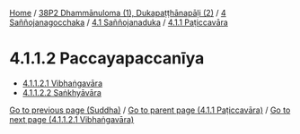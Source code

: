 
[Home](/) / [38P2 Dhammānuloma (1), Dukapaṭṭhānapāḷi (2)](../../...md) / [4 Saññojanagocchaka](../...md) / [4.1 Saññojanaduka](...md) / [4.1.1 Paṭiccavāra](../38P2/4/4.1/4.1.1.md)

# 4.1.1.2 Paccayapaccanīya

* [4.1.1.2.1 Vibhaṅgavāra](4.1.1.2/4.1.1.2.1.md)
* [4.1.1.2.2 Saṅkhyāvāra](4.1.1.2/4.1.1.2.2.md)

[Go to previous page (Suddha)](4.1.1.1/4.1.1.1.2/Suddha.md) / [Go to parent page (4.1.1 Paṭiccavāra)](../38P2/4/4.1/4.1.1.md) / [Go to next page (4.1.1.2.1 Vibhaṅgavāra)](4.1.1.2/4.1.1.2.1.md)


